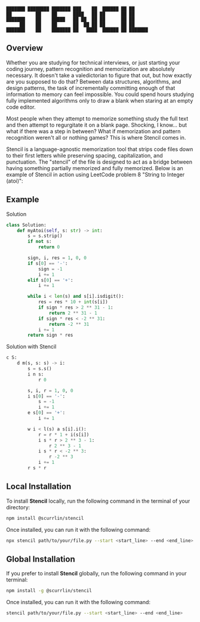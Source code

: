 ```

███████ ████████ ███████ ███    ██  ██████ ██ ██      
██         ██    ██      ████   ██ ██      ██ ██      
███████    ██    █████   ██ ██  ██ ██      ██ ██      
     ██    ██    ██      ██  ██ ██ ██      ██ ██      
███████    ██    ███████ ██   ████  ██████ ██ ███████ 

```

## Overview

Whether you are studying for technical interviews, or just starting your coding journey, pattern recognition and memorization are absolutely necessary. It doesn't take a valedictorian to figure that out, but how exactly are you supposed to do that? Between data structures, algorithms, and design patterns, the task of incrementally committing enough of that information to memory can feel impossible. You could spend hours studying fully implemented algorithms only to draw a blank when staring at an empty code editor.

Most people when they attempt to memorize something study the full text and then attempt to regurgitate it on a blank page. Shocking, I know... but what if there was a step in between? What if memorization and pattern recognition weren't all or nothing games? This is where Stencil comes in.

Stencil is a language-agnostic memorization tool that strips code files down to their first letters while preserving spacing, capitalization, and punctuation. The "stencil" of the file is designed to act as a bridge between having something partially memorized and fully memorized. Below is an example of Stencil in action using LeetCode problem 8 "String to Integer (atoi)":

## Example

Solution

```python
class Solution:
    def myAtoi(self, s: str) -> int:
        s = s.strip()
        if not s:
            return 0

        sign, i, res = 1, 0, 0
        if s[0] == '-':
            sign = -1
            i += 1
        elif s[0] == '+':
            i += 1

        while i < len(s) and s[i].isdigit():
            res = res * 10 + int(s[i])
            if sign * res > 2 ** 31 - 1:
                return 2 ** 31 - 1
            if sign * res < -2 ** 31:
                return -2 ** 31
            i += 1
        return sign * res
```

Solution with Stencil

```python
c S:
    d m(s, s: s) -> i:
        s = s.s()
        i n s:
            r 0

        s, i, r = 1, 0, 0
        i s[0] == '-':
            s = -1
            i += 1
        e s[0] == '+':
            i += 1

        w i < l(s) a s[i].i():
            r = r * 1 + i(s[i])
            i s * r > 2 ** 3 - 1:
                r 2 ** 3 - 1
            i s * r < -2 ** 3:
                r -2 ** 3
            i += 1
        r s * r
```

## Local Installation

To install **Stencil** locally, run the following command in the terminal of your directory:

```bash
npm install @scurrlin/stencil
```

Once installed, you can run it with the following command:

```bash
npx stencil path/to/your/file.py --start <start_line> --end <end_line>
```

## Global Installation

If you prefer to install **Stencil** globally, run the following command in your terminal:

```bash
npm install -g @scurrlin/stencil
```

Once installed, you can run it with the following command:

```bash
stencil path/to/your/file.py --start <start_line> --end <end_line>
```